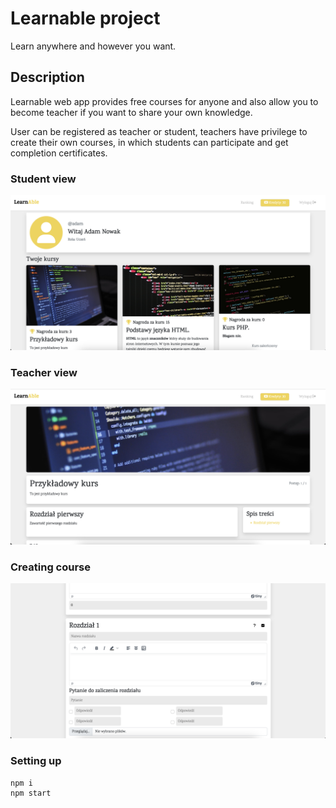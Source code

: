 # Learnable project

Learn anywhere and however you want.


## Description

Learnable web app provides free courses for anyone and also allow you to become teacher if you want to share your own knowledge.

User can be registered as teacher or student, teachers have privilege to create their own courses, in which students can participate and get completion certificates.


### Student view

![student](screenshots/student_view.jpg)

### Teacher view

![teacher](screenshots/teacher_view.jpg)

### Creating course

![course](screenshots/course_view.jpg)

### Setting up
```bash
npm i
npm start
```

